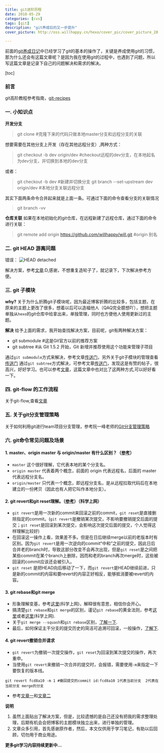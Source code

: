 ```yaml
---
title: git进阶历程
date: 2018-05-29
categories: [cvs]
tags: [git]
description: "git养成后的又一步提升"
cover_picture: http://oss.willhappy.cn/hexo/cover_pic/cover_picture_28.jpg

---
```


前面的[git养成日记][1]中已经学习了git的基本的操作了，关键是养成使用git的习惯，那为什么还会有这篇文章呢？是因为我在使用git的过程中，也遇到了问题，所以写这篇文章是记录下自己的问题解决和需求的解决。

<!--more-->

[toc]

### 前言

git高阶教程参考指南，[git-recipes][10]

### 一. 小知识点
**开发分支**
> git clone  #克隆下来的代码只做本地master分支和远程分支的关联

想要需要在其他分支上开发（存在其他远程分支）,两种方式：

> git checkout -b dev origin/dev    #checkout远程的dev分支，在本地起名为dev分支，并切换到本地的dev分支

或者：
> git checkout -b dev #新建并切换分支
git branch --set-upstream dev origin/dev    #本地分支关联远程分支

其实下面两条命令合并起来就是上面一条。可通过下面的命令查看分支的关联情况
> git branch -vv

**仓库关联**
如果在本地初始化的git仓库，在远程新建了远程仓库，通过下面的命令进行关联：
> git remote add origin https://github.com/willhappy/will.git       #origin 别名

### 二. git HEAD 游离问题
错误：
![HEAD detached][2]

解决方案，参考[文章][3]:D,感谢，不想重复造轮子了，就记录下，下次解决参考方便。

### 三. git 子模块
**why?**
关于为什么折腾git子模块呢，因为最近博客折腾的比较多，包括主题，在原来的主题上更改了很多，想着以后可以造福他人（QAQ完全臆想吖），想把主题单独从`hexo`的git仓库中给拿出来，单独管理，同时也方便他人使用更新过的主题。

**解决**
给予上面的需求，我开始查找解决方案，目前呢，git有两种解决方案：
- git submodule       #这是Git官方以前的推荐方案
- git subtree         #从 Git 1.5.2 开始，Git 新增并推荐使用这个功能来管理子项目

通过`git submodule`方式来解决，参考文章[传送门][4]，另外关于git子模块的管理查看[传送门][5]
通过`git subtree`方式解决，可参考文章[传送门][6]，发现这是有赞的帖子，很高兴，好好学习。也可以参考[文章][7]，这篇文章中也对比了这两种方式,可以好好看一下。

### 四. git-flow 的工作流程
关于git-flow,查看[文章][8]

### 五. 关于git分支管理策略 
关于如何利用git进行team项目分支管理，参考阮一峰老师的[Git分支管理策略][9]

### 六. git命令常见问题及场景

#### 1. master、origin master 与 origin/master 有什么区别？（[参考][11]）
- `master` 这个很好理解，它代表本地的某个分支名。
- `origin master` 代表着两个概念，前面的 origin 代表远程名，后面的 master 代表远程分支名。
- `origin/master` 只代表一个概念，即远程分支名，是从远程拉取代码后在本地建立的一份拷贝（因此也有人把它叫作本地分支）。

#### 2. git revert和git reset理解。（[参考][12]）（科学上网）
- `git revert`是用一次新的commit来回滚之前的commit，`git reset`是直接删除指定的commit。(`git revert`是撤销某次提交，不影响要撤销提交后面的提交；`git reset`是回滚到某次提交，会影响这次提交后面的提交，个人觉得这样理解比较好)
- 在回滚这一操作上看，效果差不多。但是在日后继续merge以前的老版本时有区别。因为`git revert`是用一次逆向的commit“中和”之前的提交，因此日后合并老的branch时，导致这部分改变不会再次出现，但是`git reset`是之间把某些commit在某个branch上删除，因而和老的branch再次merge时，这些被回滚的commit应该还会被引入。
- `git reset` 是把HEAD向后移动了一下，而`git revert`是HEAD继续前进，只是新的commit的内容和要revert的内容正好相反，能够抵消要被revert的内容。

#### 3. git rebase和git merge
- 形象理解变基，参考[这里][13](科学上网)，解释很有意思，相信你会开心。
- 搞清楚`git rebase`和`git merge`的区别，谨记`git rebase`的黄金法则，参考[这里][14]或者[这里][15](科学上网).
- 关于`git merge --squash`和`git rebase`区别，[了解一下][16].
- 最后，如何保证主干分支的提交历史的简洁可追溯可回滚，一般操作，[了解下][17].

#### 4. git revert撤销合并请求
- `git revert`为撤销一次提交操作，`git reset`为回滚到某次提交的操作，再次重申。
- 当使用`git revert`来撤销一次合并的提交时，会报错，需要使用`-m`来指定一下要恢复的版本线。
```
git revert fcd8a10 -m 1 #撤回提交的commit id:fcd8a10 1代表当前分支  2代表在当前分支 merge的分支
```
- 参考[文章一][18]和[文章二][19]

**说明**
1. 虽然上面贴出了解决方案，但是，比较遗憾的是自己还没有把我的需求整理处理，后期有机会会把博客的主题模块独立出来，进行单独的管理。
2. 文章众多引用，首先感谢原作者，然后，本文仅供用于学习笔记，有助以后回顾，切勿用于商业用途。

**更多git学习内容持续更新中...**


[1]: http://blog.willhappy.cn/2018/04/26/22_2018-04-26_git%E5%85%BB%E6%88%90%E6%97%A5%E8%AE%B0/
[2]: http://oss.willhappy.cn/18-5-9/54275503.jpg
[3]: https://blog.csdn.net/u011240877/article/details/76273335
[4]: https://blessing.studio/splitting-a-subfolder-out-into-a-new-git-repository/
[5]: http://imtianx.cn/2018/03/08/git_submodule/
[6]: https://tech.youzan.com/git-subtree/
[7]: https://blog.csdn.net/gatieme/article/details/64212666
[8]: https://www.git-tower.com/learn/git/ebook/cn/command-line/advanced-topics/git-flow#start
[9]: http://www.ruanyifeng.com/blog/2012/07/git.html
[10]: https://github.com/geeeeeeeeek/git-recipes
[11]: https://blog.twofei.com/695/
[12]: https://goo.gl/fgWC1G
[13]: https://goo.gl/d4LdGv
[14]: https://juejin.im/post/5a3b97ee5188252103346d46
[15]: https://goo.gl/1YXazm
[16]: https://www.jianshu.com/p/684a8ae9dcf1
[17]: https://blog.csdn.net/yuxin6866/article/details/70156863
[18]: http://blog.chenzuhuang.com/archive/62.html
[19]: https://blog.csdn.net/paul_wei2008/article/details/77477932